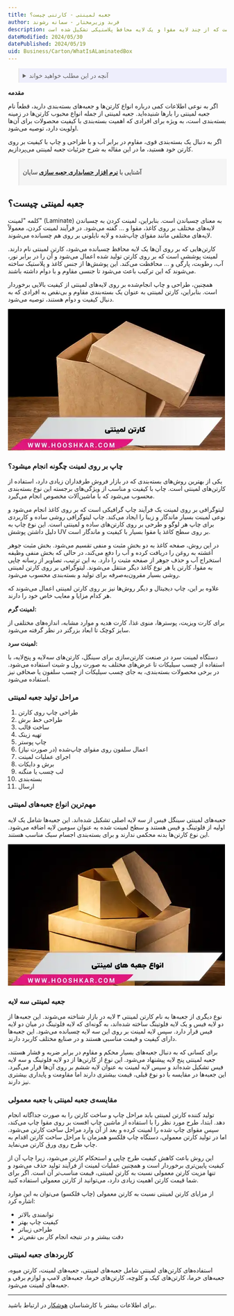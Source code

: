 ```yaml
---
title: جعبه لمینتی - کارتنی چیست؟
author: فربد وزیرمختار - سمانه رشوند
description: این مقاله توضیح می‌دهد که جعبه لمینتی نوعی کارتن بسته‌بندی است که از چند لایه مقوا و یک لایه محافظ پلاستیکی تشکیل شده است. 
dateModified: 2024/05/30
datePublished: 2024/05/19
uid: Business/Carton/WhatIsALaminatedBox
---
```


<blockquote style="background-color:#eeeefc; padding:0.5rem">
<details>
  <summary>آنچه در این مطلب خواهید خواند</summary>
  <ul>
    <li>جعبه لمینتی چیست؟</li>
    <li>چاپ بر روی لمینت چگونه انجام میشود؟</li>
    <li>مراحل تولید جعبه لمینتی</li>
    <li>مهم‌ترین انواع جعبه‌های لمینتی</li>
    <li>جعبه لمینتی سه لایه</li>
    <li>مقایسه‌ی جعبه لمینتی با کارتن معمولی</li>
    <li>کاربردهای جعبه لمینتی</li>
  </ul>
</details>
</blockquote>

**مقدمه**

اگر به نوعی اطلاعات کمی درباره انواع کارتن‌ها و جعبه‌های بسته‌بندی دارید، قطعاً نام جعبه لمینتی را بارها شنیده‌اید. جعبه لمینتی از جمله انواع محبوب کارتن‌ها در زمینه بسته‌بندی است، به ویژه برای افرادی که اهمیت بسته‌بندی با کیفیت محصولات برای آن‌ها اولویت دارد، توصیه می‌شود.

 اگر به دنبال یک بسته‌بندی قوی، مقاوم در برابر آب و با طراحی و چاپ با کیفیت بر روی کارتن خود هستید، ما در این مقاله به شرح جزئیات جعبه لمینتی می‌پردازیم.

<blockquote style="background-color:#f5f5f5; padding:0.5rem">
<p><strong>آشنایی با <a href="https://www.hooshkar.com/Software/PrintingAndPackaging/Package/Box" target="_blank"> نرم افزار حسابداری جعبه سازی</a> سایان</p></strong></blockquote>

## جعبه لمینتی چیست؟

کلمه "لمینت" (Laminate) به معنای چسباندن است. بنابراین، لمینت کردن به چسباندن لایه‌های مختلف بر روی کاغذ، مقوا و ... گفته می‌شود. در فرآیند لمینت کردن، معمولاً لایه‌های مختلفی مانند مقوای چاپ‌شده و لایه نایلونی بر روی هم چسبانده می‌شوند. 

کارتن‌هایی که بر روی آن‌ها یک لایه محافظ چسبانده می‌شود، کارتن لمینتی نام دارند. لمینت پوششی است که بر روی کارتن تولید شده اعمال می‌شود و آن را در برابر نور، آب، رطوبت، پارگی و ... محافظت می‌کند. این پوشش‌ها از جنس کاغذ و پلاستیک ساخته می‌شوند که این ترکیب باعث می‌شود تا جنسی مقاوم و با دوام داشته باشند. 

همچنین، طراحی و چاپ انجام‌شده بر روی لایه‌های لمینتی از کیفیت بالایی برخوردار است. بنابراین، کارتن لمینتی به عنوان یک بسته‌بندی مقاوم و بی‌نقص به افرادی که به دنبال کیفیت و دوام هستند، توصیه می‌شود.

![کارتن لمینتی](./Images/LaminateBox.webp)

### چاپ بر روی لمینت چگونه انجام میشود؟

یکی از بهترین روش‌های بسته‌بندی که در بازار فروش طرفداران زیادی دارد، استفاده از کارتن‌های لمینتی است. چاپ با کیفیت و مناسب از ویژگی‌های برجسته این نوع بسته‌بندی محسوب می‌شود که با ماشین‌آلات مخصوص انجام می‌گیرد. 

لیتوگرافی بر روی لمینت یک فرآیند چاپ گرافیکی است که بر روی کاغذ انجام می‌شود و نوعی لمینت بسیار ماندگار و زیبا را ایجاد می‌کند. چاپ لیتوگرافی روشی ساده و کاربردی برای چاپ هر لوگو و طرحی بر روی کارتن‌های ساده و لمینتی است. این نوع چاپ به دلیل داشتن پوشش UV بر روی سطح کاغذ یا مقوا بسیار با کیفیت و ماندگار است.

در این روش، صفحه کاغذ به دو بخش مثبت و منفی تقسیم می‌شود. بخش مثبت جوهر آغشته به روغن را دریافت کرده و آب را دفع می‌کند، در حالی که بخش منفی وظیفه استخراج آب و حذف جوهر از صفحه مثبت را دارد. به این ترتیب، تصاویر از رسانه چاپی به مقوا، کارتن یا هر نوع کاغذ دیگر منتقل می‌شوند. لیتوگرافی بر روی کارتن لمینتی روشی بسیار مقرون‌به‌صرفه برای تولید و بسته‌بندی محسوب می‌شود. 

علاوه بر این، چاپ دیجیتال و دیگر روش‌ها نیز بر روی کارتن لمینتی اعمال می‌شوند که هر کدام مزایا و معایب خاص خود را دارند.

**لمینت گرم:**

برای کارت ویزیت، پوسترها، منوی غذا، کارت هدیه و موارد مشابه، اندازه‌های مختلفی از سایز کوچک تا ابعاد بزرگتر در نظر گرفته می‌شود.

**لمینت سرد:**

دستگاه لمینت سرد در صنعت کارتن‌سازی برای سینگل، کارتن‌های سه‌لایه و پنج‌لایه، با استفاده از چسب سیلیکات تا عرض‌های مختلف به صورت رول و شیت استفاده می‌شود. در برخی محصولات بسته‌بندی، به جای چسب سیلیکات از چسب سلفون یا صحافی نیز استفاده می‌شود.

### مراحل تولید جعبه لمینتی

1.	طراحی چاپ روی کارتن
2.	طراحی خط برش
3.	ساخت قالب
4.	تهیه زینک
5.	چاپ پوستر
6.	اعمال سلفون روی مقوای چاپ‌شده (در صورت نیاز)
7.	اجرای عملیات لمینت
8.	برش و دایکات
9.	لب چسب یا منگنه
10.	بسته‌بندی
11.	ارسال

### مهم‌ترین انواع جعبه‌های لمینتی

جعبه‌های لمینتی سینگل فیس از سه لایه اصلی تشکیل شده‌اند. این جعبه‌ها شامل یک لایه اولیه از فلوتینگ و فیس هستند و سطح لمینت شده به عنوان سومین لایه اضافه می‌شود. این نوع کارتن‌ها بدنه محکمی ندارند و برای بسته‌بندی اجسام سبک مناسب هستند.

![انواع جعبه های لمینتی](./Images/TypesOfLaminatedBoxes.webp)

### جعبه لمینتی سه لایه

نوع دیگری از جعبه‌ها به نام کارتن لمینتی ۳ لایه در بازار شناخته می‌شوند. این جعبه‌ها از دو لایه فیس و یک لایه فلوتینگ ساخته شده‌اند، به گونه‌ای که لایه فلوتینگ در میان دو لایه فیس قرار دارد. سپس لایه لمینت بر روی این سه لایه چسبانده می‌شود. این جعبه‌ها دارای کیفیت و قیمت مناسبی هستند و در صنایع مختلف کاربرد دارند.

برای کسانی که به دنبال جعبه‌های بسیار محکم و مقاوم در برابر ضربه و فشار هستند، جعبه لمینتی پنج لایه پیشنهاد می‌شود. این نوع از کارتن‌ها از دو لایه فلوتینگ و سه لایه فیس تشکیل شده‌اند و سپس لایه لمینت به عنوان لایه ششم بر روی آن‌ها قرار می‌گیرد. این جعبه‌ها در مقایسه با دو نوع قبلی، قیمت بیشتری دارند اما مقاومت و پایداری بیشتری نیز دارند.

### مقایسه‌ی جعبه لمینتی با جعبه معمولی

تولید کننده کارتن لمینتی باید مراحل چاپ و ساخت کارتن را به صورت جداگانه انجام دهد. ابتدا، طرح مورد نظر را با استفاده از ماشین چاپ افست بر روی مقوا چاپ می‌کند، سپس مقوای چاپ شده را لمینت کرده و بعد از آن وارد مراحل ساخت کارتن می‌شود. اما در تولید کارتن معمولی، دستگاه چاپ فلکسو همزمان با مراحل ساخت کارتن اقدام به چاپ طرح روی ورق کارتن می‌نماید. 

این روش باعث کاهش کیفیت طرح چاپی و استحکام کارتن می‌شود، زیرا چاپ آن از کیفیت پایین‌تری برخوردار است و همچنین عملیات لمینت از فرآیند تولید حذف می‌شود و تنها مزیت کارتن معمولی نسبت به کارتن لمینتی، قیمت مناسب‌تر آن است. اگر برای شما قیمت کارتن اهمیت زیادی دارد، می‌توانید از کارتن معمولی استفاده کنید.

از مزایای کارتن لمینتی نسبت به کارتن معمولی (چاپ فلکسو) می‌توان به این موارد اشاره کرد:

- توانمندی بالاتر
-	کیفیت چاپ بهتر
-	طراحی زیباتر
-	دقت بیشتر و در نتیجه انجام کار بی نقص‌تر

### کاربردهای جعبه لمینتی

استفاده‌های کارتن‌های لمینتی شامل جعبه‌های لمینتی، جعبه‌های لمینت، کارتن میوه، جعبه‌های خرما، کارتن‌های کیک و کلوچه، کارتن‌های خرما، جعبه‌های لامپ و لوازم برقی و جعبه‌های لمینت می‌شود.

------
 برای اطلاعات بیشتر با کارشناسان <a href="https://www.hooshkar.com" target="_blank">هوشکار</a> در ارتباط باشید.